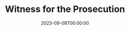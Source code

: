 ---
title: Witness for the Prosecution
date: 2023-09-08T00:00:00
opening_date: 1958-01-08
closing_date: 1958-01-18
layout: productions
program:
Theatre: Theatre Jacksonville
Venue: Little Theatre
cast:
- Carter: Angelina Papazisis
- Greta: Jack Atkinson
- Mr. Mayhew: Hugh Henline
- Leonard Vole: Lance Stalker
- Sir Wilfred Robarts, Q.C.: Jack Somack
- Inspector Hearne: Lou Shabott
- A Detective: Clifford Walker
- Romaine: Mardie Kelly
- Mr. Justice Wainwright: Frank Ridge
- Clerk of the Court: David Berrier, Jr.
- Court Stenographer: Marie Tankersley
- Foreman of the Jury: Ken Meiser
- A Juror: Mildred Thomas
- Mr. Myers, Q.C.: Marshall Graver
- Barrister:
  - Charles Tankersley
  - Sylvester Scotti
  - Joan Garretson
  - Norman Rickard
  - J. Atkins
- A Policeman: Bruce Henn
- Dr. Wyatt: Charley Tutewiler
- Janet MacKenzie: Eileen Quattlebaum
- Mr. Glegg: Robert Gefter
- The Other Woman: Patty Bartleson
crew:
- Designer and Director: Maurice Geoffrey
- Stage Manager: William E. Schill
- Book-holder: Esther Mae Blankenbeckler
- Lighting:
  - Norman Howard
  - Charles Tankersley
  - Dr. Alvin Gross
  - Bob Behrens
- Sound Effects:
  - Rose Forney
  - Dorothy Massey
  - Eldene Moulton
  - Mary Crafts
- Properties:
  - Norman Rickard
  - Sue Henderson
  - Maybelle Bageant
  - Donna Freyberg
  - Barbara Poppell
  - Mervyn Rickard
  - Jean Poppell
  - Esther Barnes
- Costumes:
  - Agatha Norvell
  - Elaine Barnert
  - Eula Mae Snow
  - Marie Tankersley
  - Mary Lou Crique
- Make-up:
  - Jane Porter
  - Roselle Cohen
  - Florence Somack
  - Hilda Zeller
  - Brenda Bartley
  - Judy Bartley
  - Mary Parker
  - Lois Feinstein
  - Roz Portnoy
- Scenery:
  - Frank Ridge
  - Abbey I. Fink
  - Norman Howard
  - Paul Trudeau
  - Jack Fleet
  - Malcolm Argo
  - Eula Mae Snow
  - Chuck Tankersley
  - Julian Hood
  - Hugh Henline
  - Toby Bageant
  - Eloise Hartsfield
  - George Mitchell
  - Joan Garretson
  - Sylvester Scotti
  - Lance Stalker
  - Bob Behrens
  - Lyn Scharar
  - Marie Tankersley
  - David Beers
  - Bill Schill
  - Dorothy Quint
  - Vic Quint
  - Rozelle Cohen
  - Florence Somack
  - Felix Jacobs
  - Jim Jenkin
  - Malcolm Argo
  - Grace Trudeau
orchestra:
---